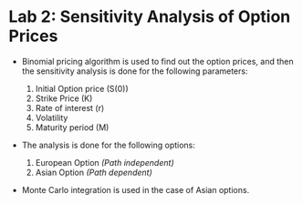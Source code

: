 # Lab 2: Sensitivity Analysis of Option Prices

* Binomial pricing algorithm is used to find out the option prices, and then the sensitivity analysis is done for the following parameters:
	1. Initial Option price (S(0))
	2. Strike Price (K)
	3. Rate of interest (r)
	4. Volatility
	5. Maturity period (M)
	
* The analysis is done for the following options:
	1. European Option *(Path independent)*
	2. Asian Option *(Path dependent)*
	
* Monte Carlo integration is used in the case of Asian options.
